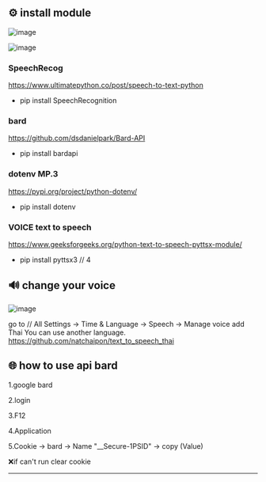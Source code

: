 ⚙️ install module
-------------------------------

![image](https://github.com/Bell1357/realtime-speech-to-text-to-speech-bard/assets/94211563/79d8122d-58ec-466a-a564-4ee4d9cd899b)

![image](https://github.com/Bell1357/realtime-speech-to-text-to-speech-bard/assets/94211563/b5840430-36d9-467b-bc93-ade59caa1522)

### SpeechRecog

https://www.ultimatepython.co/post/speech-to-text-python

- pip install SpeechRecognition

 ### bard 
 
https://github.com/dsdanielpark/Bard-API
 - pip install bardapi
### dotenv MP.3

https://pypi.org/project/python-dotenv/

- pip install dotenv
  
### VOICE text to speech
https://www.geeksforgeeks.org/python-text-to-speech-pyttsx-module/
- pip install pyttsx3 // 4 


🔊 change your voice
-------------------------------
![image](https://github.com/Bell1357/realtime-speech-to-text-to-speech-bard/assets/94211563/ad7f2185-c27b-40a0-8f11-373c2e276c18)

 go to // All Settings -> Time & Language -> Speech
  -> Manage voice add Thai
You can use another language.
https://github.com/natchaipon/text_to_speech_thai

🌐 how to use api bard
-------------------------------

1.google bard

2.login

3.F12

4.Application

5.Cookie -> bard -> Name "__Secure-1PSID" -> copy (Value)

❌if can't run clear cookie

-------------------------------

